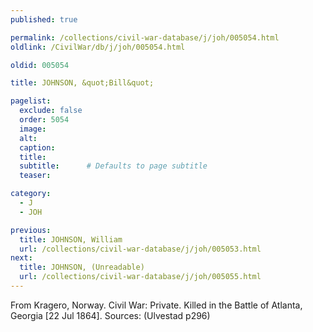 ```yaml
---
published: true

permalink: /collections/civil-war-database/j/joh/005054.html
oldlink: /CivilWar/db/j/joh/005054.html

oldid: 005054

title: JOHNSON, &quot;Bill&quot;

pagelist:
  exclude: false
  order: 5054
  image: 
  alt:
  caption:
  title:
  subtitle:      # Defaults to page subtitle
  teaser:

category: 
  - J 
  - JOH

previous:
  title: JOHNSON, William
  url: /collections/civil-war-database/j/joh/005053.html  
next:
  title: JOHNSON, (Unreadable)
  url: /collections/civil-war-database/j/joh/005055.html   
---
```

From Kragero, Norway. Civil War: Private. Killed in the Battle of Atlanta, Georgia [22 Jul 1864]. Sources: (Ulvestad p296)